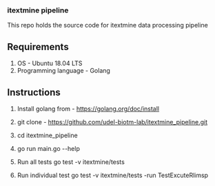 ### itextmine pipeline

This repo holds the source code for itextmine data processing pipeline

## Requirements

1. OS - Ubuntu 18.04 LTS
2. Programming language - Golang

## Instructions

1. Install golang from - https://golang.org/doc/install

2. git clone - https://github.com/udel-biotm-lab/itextmine_pipeline.git

3. cd itextmine_pipeline

4. go run main.go --help

5. Run all tests go test -v itextmine/tests

6. Run individual test go test -v itextmine/tests -run TestExcuteRlimsp